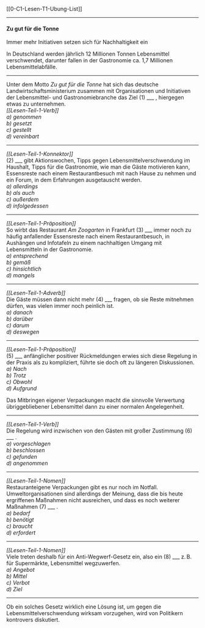 [[0-C1-Lesen-T1-Ubung-List]]

---
#### Zu gut für die Tonne  

Immer mehr Initiativen setzen sich für Nachhaltigkeit ein

In Deutschland werden jährlich 12 Millionen Tonnen Lebensmittel verschwendet, darunter fallen in der Gastronomie ca. 1,7 Millionen Lebensmittelabfälle.  

---

Unter dem Motto *Zu gut für die Tonne* hat sich das deutsche Landwirtschaftsministerium zusammen mit Organisationen und Initiativen der Lebensmittel- und Gastronomiebranche das Ziel (1) ___ , hiergegen etwas zu unternehmen.  
*[[Lesen-Teil-1-Verb]]*  
	*a) genommen*  
	*b) gesetzt*  
	*c) gestellt*  
	*d) vereinbart*

---

*[[Lesen-Teil-1-Konnektor]]*  
(2) ___ gibt Aktionswochen, Tipps gegen Lebensmittelverschwendung im Haushalt, Tipps für die Gastronomie, wie man die Gäste motivieren kann, Essensreste nach einem Restaurantbesuch mit nach Hause zu nehmen und ein Forum, in dem Erfahrungen ausgetauscht werden.  
	*a) allerdings*  
	*b) als auch*  
	*c) außerdem*  
	*d) infolgedessen*

---

*[[Lesen-Teil-1-Präposition]]*  
So wirbt das Restaurant *Am Zoogarten* in Frankfurt (3) ___ immer noch zu häufig anfallender Essensreste nach einem Restaurantbesuch, in Aushängen und Infotafeln zu einem nachhaltigen Umgang mit Lebensmitteln in der Gastronomie.  
	*a) entsprechend*  
	*b) gemäß*  
	*c) hinsichtlich*  
	*d) mangels*

---

*[[Lesen-Teil-1-Adverb]]*  
Die Gäste müssen dann nicht mehr (4) ___ fragen, ob sie Reste mitnehmen dürfen, was vielen immer noch peinlich ist.  
	*a) danach*  
	*b) darüber*  
	*c) darum*  
	*d) deswegen*

---

*[[Lesen-Teil-1-Präposition]]*  
(5) ___ anfänglicher positiver Rückmeldungen erwies sich diese Regelung in der Praxis als zu kompliziert, führte sie doch oft zu längeren Diskussionen.  
	*a) Nach*  
	*b) Trotz*  
	*c) Obwohl*  
	*d) Aufgrund*

Das Mitbringen eigener Verpackungen macht die sinnvolle Verwertung übriggebliebener Lebensmittel dann zu einer normalen Angelegenheit.

---

*[[Lesen-Teil-1-Verb]]*  
Die Regelung wird inzwischen von den Gästen mit großer Zustimmung (6) ___ .  
	*a) vorgeschlagen*  
	*b) beschlossen*  
	*c) gefunden*  
	*d) angenommen*

---

*[[Lesen-Teil-1-Nomen]]*  
Restaurant­eigene Verpackungen gibt es nur noch im Notfall.  
Umweltorganisationen sind allerdings der Meinung, dass die bis heute ergriffenen Maßnahmen nicht ausreichen, und dass es noch weiterer Maßnahmen (7) ___ .  
	*a) bedarf*  
	*b) benötigt*  
	*c) braucht*  
	*d) erfordert*

---

*[[Lesen-Teil-1-Nomen]]*  
Viele treten deshalb für ein Anti-Wegwerf-Gesetz ein, also ein (8) ___ z. B. für Supermärkte, Lebensmittel wegzuwerfen.  
	*a) Angebot*  
	*b) Mittel*  
	*c) Verbot*  
	*d) Ziel*

---

Ob ein solches Gesetz wirklich eine Lösung ist, um gegen die Lebensmittelverschwendung wirksam vorzugehen, wird von Politikern kontrovers diskutiert.
